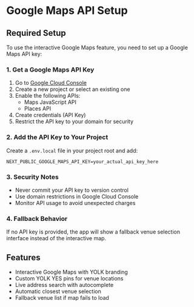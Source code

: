 # Google Maps API Setup

## Required Setup

To use the interactive Google Maps feature, you need to set up a Google Maps API key:

### 1. Get a Google Maps API Key

1. Go to [Google Cloud Console](https://console.cloud.google.com/)
2. Create a new project or select an existing one
3. Enable the following APIs:
   - Maps JavaScript API
   - Places API
4. Create credentials (API Key)
5. Restrict the API key to your domain for security

### 2. Add the API Key to Your Project

Create a `.env.local` file in your project root and add:

```
NEXT_PUBLIC_GOOGLE_MAPS_API_KEY=your_actual_api_key_here
```

### 3. Security Notes

- Never commit your API key to version control
- Use domain restrictions in Google Cloud Console
- Monitor API usage to avoid unexpected charges

### 4. Fallback Behavior

If no API key is provided, the app will show a fallback venue selection interface instead of the interactive map.

## Features

- Interactive Google Maps with YOLK branding
- Custom YOLK YES pins for venue locations
- Live address search with autocomplete
- Automatic closest venue selection
- Fallback venue list if map fails to load 